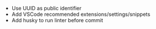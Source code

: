 - Use UUID as public identifier
- Add VSCode recommended extensions/settings/snippets
- Add husky to run linter before commit
